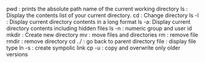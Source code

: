 pwd : prints the absolute path name of the current working directory
ls : Display the contents list of your current directory.
cd : Change directory
ls -l : Display current directory contents in a long format
ls -a: Display current directory contents including hidden files
ls -n : numeric group and user id
mkdir : Create new directory
mv : move files and directories
rm : remove file
rmdir : remove directory
cd ../ : go back to parent directory
file : display file type
ln -s : create sympolic link
cp -u : copy and overwrite only older versions
